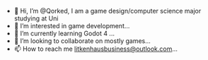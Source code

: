 - 👋 Hi, I’m @Qorked, I am a game design/computer science major studying at Uni 
- 👀 I’m interested in game development...
- 🌱 I’m currently learning Godot 4 ...
- 💞️ I’m looking to collaborate on mostly games...
- 📫 How to reach me litkenhausbusiness@outlook.com...

<!---
Qorked/Qorked is a ✨ special ✨ repository because its `README.md` (this file) appears on your GitHub profile.
You can click the Preview link to take a look at your changes.
--->

